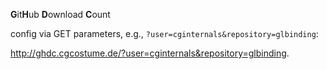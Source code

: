 **G**it**H**ub **D**ownload **C**ount

config via GET parameters, e.g., ```?user=cginternals&repository=glbinding```:

http://ghdc.cgcostume.de/?user=cginternals&repository=glbinding.
